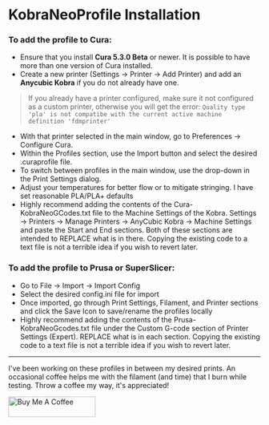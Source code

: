 # KobraNeoProfile Installation

### To add the profile to Cura:
- Ensure that you install **Cura 5.3.0 Beta** or newer.  It is possible to have more than one version of Cura installed.
- Create a new printer (Settings -> Printer -> Add Printer) and add an **Anycubic Kobra** if you do not already have one.
> If you already have a printer configured, make sure it not configured as a custom printer, otherwise you will get the error: `Quality type 'pla' is not compatibe with the current active machine definition 'fdmprinter'`
- With that printer selected in the main window, go to Preferences -> Configure Cura. 
- Within the Profiles section, use the Import button and select the desired .curaprofile file.  
- To switch between profiles in the main window, use the drop-down in the Print Settings dialog.
- Adjust your temperatures for better flow or to mitigate stringing. I have set reasonable PLA/PLA+ defaults
- Highly recommend adding the contents of the Cura-KobraNeoGCodes.txt file to the Machine Settings of the Kobra. 
  Settings -> Printers -> Manage Printers -> AnyCubic Kobra -> Machine Settings and paste the Start and End sections. Both of these sections are intended to REPLACE what is in there. Copying the existing code to a text file is not a terrible idea if you wish to revert later.

### To add the profile to Prusa or SuperSlicer:
- Go to File -> Import -> Import Config
- Select the desired config.ini file for import
- Once imported, go through Print Settings, Filament, and Printer sections and click the Save Icon to save/rename the profiles locally
- Highly recommend adding the contents of the Prusa-KobraNeoGcodes.txt file under the Custom G-code section of Printer Settings (Expert).  REPLACE what is in each section. Copying the existing code to a text file is not a terrible idea if you wish to revert later.

--- 

I've been working on these profiles in between my desired prints.  An occasional coffee helps me with the filament (and time) that I burn while testing. Throw a coffee my way, it's appreciated!

<a href="https://www.buymeacoffee.com/PYwIRuDB11" target="_blank"><img src="https://cdn.buymeacoffee.com/buttons/default-orange.png" alt="Buy Me A Coffee" height="41" width="174"></a>
